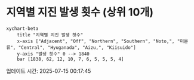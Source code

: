 # 지역별 지진 발생 횟수 (상위 10개)

```mermaid
xychart-beta
    title "지역별 지진 발생 횟수"
    x-axis ["Adjacent", "Off", "Northern", "Southern", "Noto,", "미분류", "Central", "Hyuganada", "Aizu,", "Kiisuido"]
    y-axis "발생 횟수" 0 --> 1840
    bar [1838, 62, 12, 10, 7, 6, 5, 5, 5, 4]
```

업데이트 시간: 2025-07-15 00:17:45
